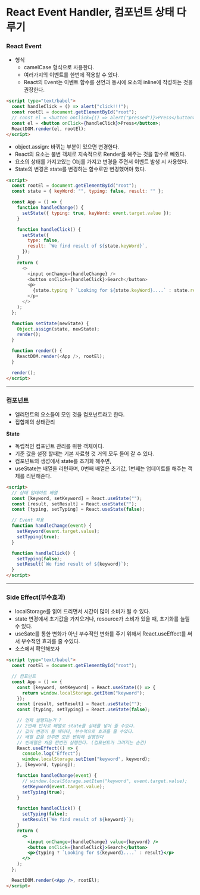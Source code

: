 # React Event Handler, 컴포넌트 상태 다루기

### React Event

- 형식
  - camelCase 형식으로 사용한다.
  - 여러가지의 이벤트를 한번에 적용할 수 있다.
  - React의 Event는 이벤트 함수를 선언과 동시에 요소의 inline에 작성하는 것을 권장한다.

```html
<script type="text/babel">
  const handleClick = () => alert("click!!!");
  const rootEl = document.getElementById("root");
  // const el = <button onClick={() => alert("pressed")}>Press</button>;
  const el = <button onClick={handleClick}>Press</button>;
  ReactDOM.render(el, rootEl);
</script>
```

- object.assign: 바뀌는 부분이 있으면 변경한다.
- React의 요소는 불변 객체로 지속적으로 Render를 해주는 것을 함수로 빼줬다.
- 요소의 상태를 가지고있는 Obj를 가지고 변경을 주면서 이벤트 발생 시 사용했다.
- State의 변경은 state를 변경하는 함수로만 변경했어야 했다.

```html
<script>
  const rootEl = document.getElementById("root");
  const state = { keyWord: "", typing: false, result: "" };

  const App = () => {
    function handleChange() {
      setState({ typing: true, keyWord: event.target.value });
    }

    function handleClick() {
      setState({
        type: false,
        result: `We find result of ${state.keyWord}`,
      });
    }
    return (
      <>
        <input onChange={handleChange} />
        <button onClick={handleClick}>Search</button>
        <p>
          {state.typing ? `Looking for ${state.keyWord}....` : state.result}
        </p>
      </>
    );
  };

  function setState(newState) {
    Object.assign(state, newState);
    render();
  }

  function render() {
    ReactDOM.render(<App />, rootEl);
  }

  render();
</script>
```

---

### 컴포넌트

- 엘리먼트의 요소들이 모인 것을 컴포넌트라고 한다.
- 집합체의 상태관리

**State**

- 독립적인 컴포넌트 관리를 위한 객체이다.
- 기준 값을 설정 할때는 기본 자료형 것 거의 모두 들어 갈 수 있다.
- 컴포넌트의 생성에서 state를 초기화 해주면,
- useState는 배열을 리턴하며, 0번째 배열은 초기값, 1번째는 업데이트를 해주는 객체를 리턴해준다.

```html
<script>
  // 상태 업데이트 배열
  const [keyword, setKeyword] = React.useState("");
  const [result, setResult] = React.useState("");
  const [typing, setTyping] = React.useState(false);

  // Event 적용
  function handleChange(event) {
    setKeyword(event.target.value);
    setTyping(true);
  }

  function handleClick() {
    setTyping(false);
    setResult(`We find result of ${keyword}`);
  }
</script>
```

---

### Side Effect(부수효과)

- localStorage를 읽어 드리면서 시간이 많이 소비가 될 수 있다.
- state 변경에서 초기값을 가져오거나, resource가 소비가 있을 때, 초기화를 늘릴 수 있다.
- useSate를 통한 변화가 아닌 부수적인 변화를 주기 위해서 React.useEffect를 써서 부수적인 효과를 줄 수있다.
- 소스에서 확인해보자

```html
<script type="text/babel">
  const rootEl = document.getElementById("root");

  // 컴포넌트
  const App = () => {
    const [keyword, setKeyword] = React.useState(() => {
      return window.localStorage.getItem("keyword");
    });
    const [result, setResult] = React.useState("");
    const [typing, setTyping] = React.useState(false);

    // 언제 실행되는가 ?
    // 2번째 인자로 배열로 state를 상태를 넣어 줄 수있다.
    // 값이 변경이 될 때마다, 부수적으로 효과를 줄 수있다.
    // 배열 값을 안주면 모든 변화에 실행한다
    // 빈배열은 처음 한번민 실행한다. (컴포넌트가 그려지는 순간)
    React.useEffect(() => {
      console.log("Effect");
      window.localStorage.setItem("keyword", keyword);
    }, [keyword, typing]);

    function handleChange(event) {
      // window.localStorage.setItem("keyword", event.target.value);
      setKeyword(event.target.value);
      setTyping(true);
    }

    function handleClick() {
      setTyping(false);
      setResult(`We find result of ${keyword}`);
    }
    return (
      <>
        <input onChange={handleChange} value={keyword} />
        <button onClick={handleClick}>Search</button>
        <p>{typing ? `Looking for ${keyword}....` : result}</p>
      </>
    );
  };

  ReactDOM.render(<App />, rootEl);
</script>
```
